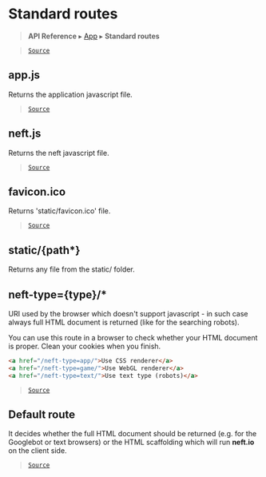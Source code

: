 # Standard routes

> **API Reference** ▸ [App](/api/app.md) ▸ **Standard routes**

<!-- toc -->

> [`Source`](https:/github.com/Neft-io/neft/blob/f9c128ccb37aa79380c961e878cd76ec9e79c99e/src/app/bootstrap/route.node.litcoffee)

## app.js

Returns the application javascript file.


> [`Source`](https:/github.com/Neft-io/neft/blob/f9c128ccb37aa79380c961e878cd76ec9e79c99e/src/app/bootstrap/route.node.litcoffee)

## neft.js

Returns the neft javascript file.


> [`Source`](https:/github.com/Neft-io/neft/blob/f9c128ccb37aa79380c961e878cd76ec9e79c99e/src/app/bootstrap/route.node.litcoffee)

## favicon.ico

Returns 'static/favicon.ico' file.


> [`Source`](https:/github.com/Neft-io/neft/blob/f9c128ccb37aa79380c961e878cd76ec9e79c99e/src/app/bootstrap/route.node.litcoffee)

## static/{path*}

Returns any file from the static/ folder.

## neft-type={type}/*

URI used by the browser which doesn't support javascript - in such case always
full HTML document is returned (like for the searching robots).

You can use this route in a browser to check whether your HTML document is proper.
Clean your cookies when you finish.

```html
<a href="/neft-type=app/">Use CSS renderer</a>
<a href="/neft-type=game/">Use WebGL renderer</a>
<a href="/neft-type=text/">Use text type (robots)</a>
```


> [`Source`](https:/github.com/Neft-io/neft/blob/f9c128ccb37aa79380c961e878cd76ec9e79c99e/src/app/bootstrap/route.node.litcoffee)

## Default route

It decides whether the full HTML document should be returned (e.g. for the Googlebot or
text browsers) or the HTML scaffolding which will run **neft.io** on the client side.


> [`Source`](https:/github.com/Neft-io/neft/blob/f9c128ccb37aa79380c961e878cd76ec9e79c99e/src/app/bootstrap/route.node.litcoffee)

